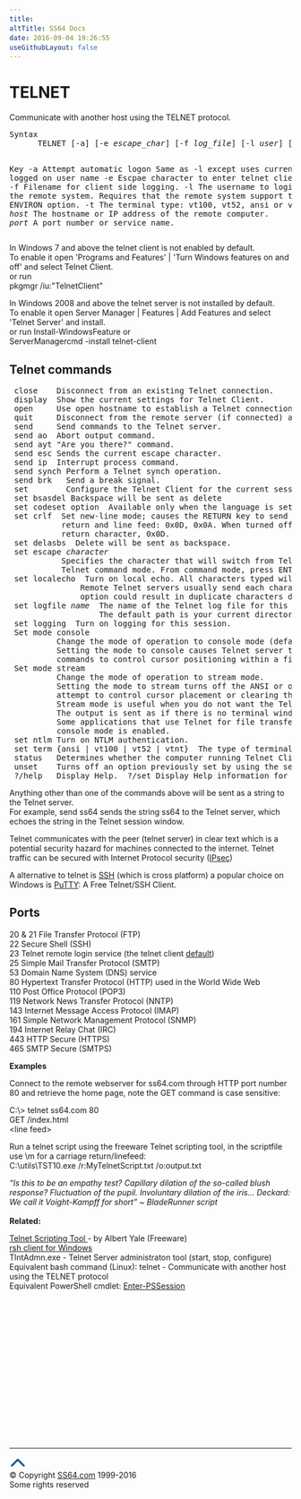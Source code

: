 ```yaml
---
title:
altTitle: SS64 Docs
date: 2016-09-04 19:26:55
useGithubLayout: false
---
```

<!-- #BeginLibraryItem "/Library/head_nt.lbi" --><!-- #EndLibraryItem --><h1>TELNET</h1> 
<p> Communicate with another host using the TELNET protocol.
</p><pre>Syntax
      TELNET [-a] [-e <i>escape_char</i>] [-f <i>log_file</i>] [-l <i>user</i>] [-t <i>term</i>] [<i>host</i> [<i>port</i>]]

Key
   -a   Attempt automatic logon Same as -l except uses currently logged on user name
   -e   Escpae character to enter telnet client prompt.
   -f   Filename for client side logging.
   -l   The username to login with on the remote system.
        Requires that the remote system support the TELNET ENVIRON option.
   -t   The terminal type: vt100, vt52, ansi or vtnt.
  <i>host</i>  The hostname or IP address of the remote computer.
  <i>port</i>  A port number or service name.   </pre>
<p>In Windows 7 and above the telnet client is not enabled by default. <br>
To enable it open 'Programs and Features' | 'Turn Windows features on and off' and select Telnet Client.<br>
or run<br>
<span class="code">pkgmgr /iu:"TelnetClient"</span></p>
<p>In Windows 2008 and above the telnet server is not installed by default. <br>
To enable it  open Server Manager | Features | Add Features and select 'Telnet Server' and install.<br>
or run
<span class="code">Install-WindowsFeature</span> or<br>
<span class="code">ServerManagercmd  -install telnet-client</span></p>
<h2>Telnet commands</h2>
<pre> close    Disconnect from an existing Telnet connection.
 display  Show the current settings for Telnet Client.
 open     Use open hostname to establish a Telnet connection to a host.
 quit     Disconnect from the remote server (if connected) and close the Telnet Client.
 send     Send commands to the Telnet server. 
 send ao  Abort output command.
 send ayt "Are you there?" command.
 send esc Sends the current escape character.
 send ip  Interrupt process command.
 send synch Perform a Telnet synch operation. 
 send brk   Send a break signal.
 set        Configure the Telnet Client for the current session:
 set bsasdel Backspace will be sent as delete
 set codeset option  Available only when the language is set to <a href="http://go.microsoft.com/fwlink/?LinkId=108380">Japanese</a>.
 set crlf  Set new-line mode; causes the RETURN key to send the combination of carriage
           return and line feed: 0x0D, 0x0A. When turned off, it sends only the carriage
           return character, 0x0D.
 set delasbs  Delete will be sent as backspace.
 set escape <i>character</i>
           Specifies the character that will switch from Telnet session mode to the
           Telnet command mode. From command mode, press ENTER to return to session mode.
 set localecho  Turn on local echo. All characters typed will be displayed on the local console.
               Remote Telnet servers usually send each character typed back, so setting this
               option could result in duplicate characters displayed for each one typed.
 set logfile <i>name</i>  The name of the Telnet log file for this session, also turns on logging.
                   The default path is your current directory.
 set logging  Turn on logging for this session.
 Set mode console
          Change the mode of operation to console mode (default).
          Setting the mode to console causes Telnet server to include ANSI or other escape
          commands to control cursor positioning within a fixed window of x rows and y columns.
 Set mode stream
          Change the mode of operation to stream mode.
          Setting the mode to stream turns off the ANSI or other escape commands that
          attempt to control cursor placement or clearing the screen.
          Stream mode is useful when you do not want the Telnet client to emulate a terminal.
          The output is sent as if there is no terminal window with x rows and y columns.
          Some applications that use Telnet for file transfer fail to work correctly when
          console mode is enabled.
 set ntlm Turn on NTLM authentication.
 set term {ansi | vt100 | vt52 | vtnt}  The type of terminal to emulate.
 status   Determines whether the computer running Telnet Client is connected.
 unset    Turns off an option previously set by using the set command.
 ?/help   Display Help.  ?/set Display Help information for the set command.</pre>
<p>Anything other than one of the commands  above will be sent as a string to the Telnet server. <br>
For example, <span class="code">send ss64</span> sends the string ss64 to the Telnet server, which echoes the string in the Telnet session window.</p>
<p>Telnet communicates with the peer (telnet server) in clear text which is a potential security hazard for machines connected to the internet.  Telnet traffic can be secured with Internet Protocol security (<a href="http://redmondmag.com/articles/2001/04/01/tightening-telnet-step-by-step.aspx">IPsec</a>)</p>
<p> A alternative  to telnet is <a href="https://en.wikipedia.org/wiki/Secure_Shell">SSH</a> (which is cross platform) a popular choice on  Windows is <a href="http://www.chiark.greenend.org.uk/~sgtatham/putty/">PuTTY</a>: A Free Telnet/SSH Client.</p>
<h2>Ports</h2>
<p> <span class="code">20 &amp; 21</span> File Transfer Protocol (FTP) <br>
<span class="code">22</span> Secure Shell (SSH) <br>
<span class="code">23</span> Telnet remote login service (the telnet client <u>default</u>)<br>
<span class="code">25</span> Simple Mail Transfer Protocol (SMTP) <br>
<span class="code">53</span> Domain Name System (DNS) service<br>
<span class="code">80</span> Hypertext Transfer Protocol (HTTP) used in the World Wide Web <br>
<span class="code">110</span> Post Office Protocol (POP3) <br>
<span class="code">119</span> Network News Transfer Protocol (NNTP) <br>
<span class="code">143</span> Internet Message Access Protocol (IMAP) <br>
<span class="code">161</span> Simple Network Management Protocol (SNMP) <br>
<span class="code">194</span> Internet Relay Chat (IRC) <br>
<span class="code">443</span> HTTP Secure (HTTPS) <br>
<span class="code">465</span> SMTP Secure (SMTPS)</p>
<p><b>Examples</b></p>
<p>Connect to the remote webserver  for ss64.com through HTTP port number 80 and retrieve the home page, note the GET command is case sensitive:</p>
<p><span class="code"> C:\&gt; telnet ss64.com 80</span><br>
<span class="code">GET /index.html<br>
&lt;line feed&gt;</span></p>
<p>Run a telnet script using the freeware Telnet scripting tool, in the scriptfile use <span class="code">\m</span>  for a carriage return/linefeed:<br>
<span class="code">C:\utils\TST10.exe /r:MyTelnetScript.txt /o:output.txt</span><br>
</p>
<p><i class="quote">“Is this to be an empathy test? Capillary dilation of the so-called blush response? Fluctuation of the pupil. Involuntary dilation of the iris... Deckard: We call it Voight-Kampff for short” ~ BladeRunner script</i><br>
<br>
<b>Related:</b></p>
<p><a href="http://ss64.net/tst10.zip"> Telnet Scripting Tool </a> - by Albert Yale (Freeware)<br>
<a href="http://www.ccs.neu.edu/home/bchafy/rsh_vista.html">rsh client for Windows</a><br>
<span class="code">TlntAdmn.exe</span> - Telnet Server administraton tool (start, stop, configure)<br>
Equivalent bash command (Linux): <span class="code">telnet</span> - Communicate with another host using the TELNET protocol<br>
Equivalent PowerShell cmdlet: <span class="code"><a href="../ps/enter-pssession.html">Enter-PSSession</a></span><br>
</p><!-- #BeginLibraryItem "/Library/foot_nt.lbi" --><p>
<!-- windows300 -->
<ins class="adsbygoogle" style="display:inline-block;width:300px;height:250px" data-ad-client="ca-pub-6140977852749469" data-ad-slot="7649547908"></ins>
<script>
(adsbygoogle = window.adsbygoogle || []).push({});
</script></p>
<hr>
<div id="bl" class="footer"><a href="telnet.html#"><img src="../images/top.png" width="30" height="22" alt="Back to the Top"></a></div>
<div id="br" class="footer, tagline">© Copyright <a href="http://ss64.com/">SS64.com</a> 1999-2016<br>
Some rights reserved</div><!-- #EndLibraryItem -->

